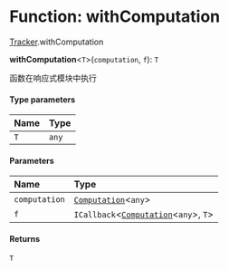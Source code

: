 # Function: withComputation

[Tracker](/auto-docs/reactive/modules/Tracker.md).withComputation

**withComputation**<`T`>(`computation`, `f`): `T`

函数在响应式模块中执行

#### Type parameters

| Name | Type |
| :------ | :------ |
| `T` | `any` |

#### Parameters

| Name | Type |
| :------ | :------ |
| `computation` | [`Computation`](/auto-docs/reactive/classes/Tracker.Computation.md)<`any`> |
| `f` | `ICallback`<[`Computation`](/auto-docs/reactive/classes/Tracker.Computation.md)<`any`>, `T`> |

#### Returns

`T`

